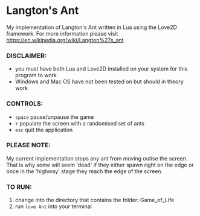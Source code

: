 # Langton's Ant

My implementation of Langton's Ant written in Lua using the Love2D framework. For more information please visit https://en.wikipedia.org/wiki/Langton%27s_ant

### DISCLAIMER: 
- you must have both Lua and Love2D installed on your system for this program to work
- Windows and Mac OS have not been tested on but should in theory work

### CONTROLS:
- `space` pause/unpause the game
- `r` populate the screen with a randomised set of ants 
- `esc` quit the application

### PLEASE NOTE:
My current implementation stops any ant from moving outise the screen. That is why some will seem 'dead' if they either spawn
right on the edge or once in the 'highway' stage they reach the edge of the screen.

### TO RUN:
1. change into the directory that contains the folder: Game_of_Life
2. run `love Ant` into your terminal
